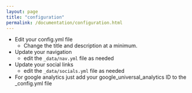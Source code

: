 ```yaml
---
layout: page
title: "configuration"
permalink: /documentation/configuration.html
---
```

* Edit your config.yml file
  * Change the title and description at a minimum.
* Update your navigation
  * edit the `_data/nav.yml` file as needed
* Update your social links
  * edit the `_data/socials.yml` file as needed
* For google analytics just add your google_universal_analytics ID to the _config.yml file